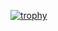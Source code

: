 [![trophy](https://github-profile-trophy.vercel.app/?username={rrr068})](https://github.com/rrr068/github-profile-trophy)
